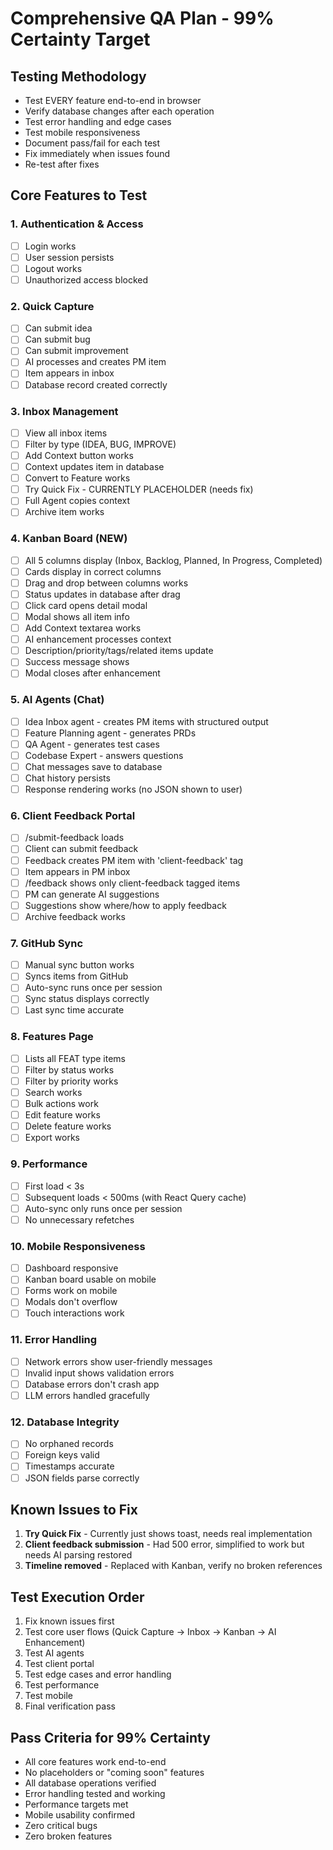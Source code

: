 # Comprehensive QA Plan - 99% Certainty Target

## Testing Methodology
- Test EVERY feature end-to-end in browser
- Verify database changes after each operation
- Test error handling and edge cases
- Test mobile responsiveness
- Document pass/fail for each test
- Fix immediately when issues found
- Re-test after fixes

## Core Features to Test

### 1. Authentication & Access
- [ ] Login works
- [ ] User session persists
- [ ] Logout works
- [ ] Unauthorized access blocked

### 2. Quick Capture
- [ ] Can submit idea
- [ ] Can submit bug
- [ ] Can submit improvement
- [ ] AI processes and creates PM item
- [ ] Item appears in inbox
- [ ] Database record created correctly

### 3. Inbox Management
- [ ] View all inbox items
- [ ] Filter by type (IDEA, BUG, IMPROVE)
- [ ] Add Context button works
- [ ] Context updates item in database
- [ ] Convert to Feature works
- [ ] Try Quick Fix - CURRENTLY PLACEHOLDER (needs fix)
- [ ] Full Agent copies context
- [ ] Archive item works

### 4. Kanban Board (NEW)
- [ ] All 5 columns display (Inbox, Backlog, Planned, In Progress, Completed)
- [ ] Cards display in correct columns
- [ ] Drag and drop between columns works
- [ ] Status updates in database after drag
- [ ] Click card opens detail modal
- [ ] Modal shows all item info
- [ ] Add Context textarea works
- [ ] AI enhancement processes context
- [ ] Description/priority/tags/related items update
- [ ] Success message shows
- [ ] Modal closes after enhancement

### 5. AI Agents (Chat)
- [ ] Idea Inbox agent - creates PM items with structured output
- [ ] Feature Planning agent - generates PRDs
- [ ] QA Agent - generates test cases
- [ ] Codebase Expert - answers questions
- [ ] Chat messages save to database
- [ ] Chat history persists
- [ ] Response rendering works (no JSON shown to user)

### 6. Client Feedback Portal
- [ ] /submit-feedback loads
- [ ] Client can submit feedback
- [ ] Feedback creates PM item with 'client-feedback' tag
- [ ] Item appears in PM inbox
- [ ] /feedback shows only client-feedback tagged items
- [ ] PM can generate AI suggestions
- [ ] Suggestions show where/how to apply feedback
- [ ] Archive feedback works

### 7. GitHub Sync
- [ ] Manual sync button works
- [ ] Syncs items from GitHub
- [ ] Auto-sync runs once per session
- [ ] Sync status displays correctly
- [ ] Last sync time accurate

### 8. Features Page
- [ ] Lists all FEAT type items
- [ ] Filter by status works
- [ ] Filter by priority works
- [ ] Search works
- [ ] Bulk actions work
- [ ] Edit feature works
- [ ] Delete feature works
- [ ] Export works

### 9. Performance
- [ ] First load < 3s
- [ ] Subsequent loads < 500ms (with React Query cache)
- [ ] Auto-sync only runs once per session
- [ ] No unnecessary refetches

### 10. Mobile Responsiveness
- [ ] Dashboard responsive
- [ ] Kanban board usable on mobile
- [ ] Forms work on mobile
- [ ] Modals don't overflow
- [ ] Touch interactions work

### 11. Error Handling
- [ ] Network errors show user-friendly messages
- [ ] Invalid input shows validation errors
- [ ] Database errors don't crash app
- [ ] LLM errors handled gracefully

### 12. Database Integrity
- [ ] No orphaned records
- [ ] Foreign keys valid
- [ ] Timestamps accurate
- [ ] JSON fields parse correctly

## Known Issues to Fix
1. **Try Quick Fix** - Currently just shows toast, needs real implementation
2. **Client feedback submission** - Had 500 error, simplified to work but needs AI parsing restored
3. **Timeline removed** - Replaced with Kanban, verify no broken references

## Test Execution Order
1. Fix known issues first
2. Test core user flows (Quick Capture → Inbox → Kanban → AI Enhancement)
3. Test AI agents
4. Test client portal
5. Test edge cases and error handling
6. Test performance
7. Test mobile
8. Final verification pass

## Pass Criteria for 99% Certainty
- All core features work end-to-end
- No placeholders or "coming soon" features
- All database operations verified
- Error handling tested and working
- Performance targets met
- Mobile usability confirmed
- Zero critical bugs
- Zero broken features
